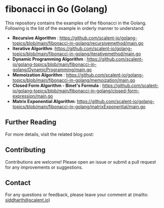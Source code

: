 # fibonacci in Go (Golang)

This repository contains the examples of the fibonacci in the Golang. Following is the list of the example in orderly manner to understand:

- **Recursive Algorithm** : https://github.com/scalent-io/golang-topics/blob/main/fibonacci-in-golang/recursivemethod/main.go
- **Iterative Algorithm** :https://github.com/scalent-io/golang-topics/blob/main/fibonacci-in-golang/iterativemethod/main.go
- **Dynamic Programming Algorithm** : https://github.com/scalent-io/golang-topics/blob/main/fibonacci-in-golang/DynamicProgramming/main.go
- **Memoization Algorithm** : https://github.com/scalent-io/golang-topics/blob/main/fibonacci-in-golang/memoization/main.go
- **Closed Form Algorithm - Binet's Formula** : https://github.com/scalent-io/golang-topics/blob/main/fibonacci-in-golang/closed-form-expression/main.go
- **Matrix Exponential Algorithm**: https://github.com/scalent-io/golang-topics/blob/main/fibonacci-in-golang/matrixExponential/main.go

## Further Reading

For more details, visit the related blog post: 


## Contributing
Contributions are welcome! Please open an issue or submit a pull request for any improvements or suggestions.

## Contact
For any questions or feedback, please leave your comment at (mailto: siddharth@scalent.io)
